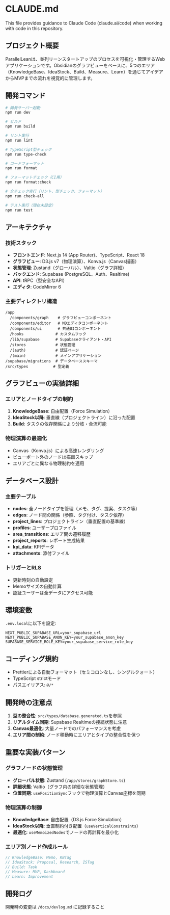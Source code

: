 # CLAUDE.md

This file provides guidance to Claude Code (claude.ai/code) when working with code in this repository.

## プロジェクト概要

ParallelLeanは、並列リーンスタートアップのプロセスを可視化・管理するWebアプリケーションです。Obsidianのグラフビューをベースに、5つのエリア（KnowledgeBase、IdeaStock、Build、Measure、Learn）を通じてアイデアからMVPまでの流れを視覚的に管理します。

## 開発コマンド

```bash
# 開発サーバー起動
npm run dev

# ビルド
npm run build

# リント実行
npm run lint

# TypeScript型チェック
npm run type-check

# コードフォーマット
npm run format

# フォーマットチェック（CI用）
npm run format:check

# 全チェック実行（リント、型チェック、フォーマット）
npm run check-all

# テスト実行（現在未設定）
npm run test
```

## アーキテクチャ

### 技術スタック

- **フロントエンド**: Next.js 14 (App Router)、TypeScript、React 18
- **グラフビュー**: D3.js v7（物理演算）、Konva.js（Canvas描画）
- **状態管理**: Zustand（グローバル）、Valtio（グラフ詳細）
- **バックエンド**: Supabase (PostgreSQL、Auth、Realtime)
- **API**: tRPC（型安全なAPI）
- **エディタ**: CodeMirror 6

### 主要ディレクトリ構造

```
/app
  /components/graph    # グラフビューコンポーネント
  /components/editor   # MDエディタコンポーネント
  /components/ui       # 共通UIコンポーネント
  /hooks              # カスタムフック
  /lib/supabase       # Supabaseクライアント・API
  /stores             # 状態管理
  /(auth)             # 認証ページ
  /(main)             # メインアプリケーション
/supabase/migrations  # データベーススキーマ
/src/types           # 型定義
```

## グラフビューの実装詳細

### エリアとノードタイプの制約

1. **KnowledgeBase**: 自由配置（Force Simulation）
2. **IdeaStock以降**: 垂直線（プロジェクトライン）に沿った配置
3. **Build**: タスクの依存関係により分岐・合流可能

### 物理演算の最適化

- Canvas（Konva.js）による高速レンダリング
- ビューポート外のノードは描画スキップ
- エリアごとに異なる物理制約を適用

## データベース設計

### 主要テーブル

- **nodes**: 全ノードタイプを管理（メモ、タグ、提案、タスク等）
- **edges**: ノード間の関係（参照、タグ付け、タスク依存）
- **project_lines**: プロジェクトライン（垂直配置の基準線）
- **profiles**: ユーザープロファイル
- **area_transitions**: エリア間の遷移履歴
- **project_reports**: レポート生成結果
- **kpi_data**: KPIデータ
- **attachments**: 添付ファイル

### トリガーとRLS

- 更新時刻の自動設定
- Memoサイズの自動計算
- 認証ユーザーは全データにアクセス可能

## 環境変数

`.env.local`に以下を設定:

```
NEXT_PUBLIC_SUPABASE_URL=your_supabase_url
NEXT_PUBLIC_SUPABASE_ANON_KEY=your_supabase_anon_key
SUPABASE_SERVICE_ROLE_KEY=your_supabase_service_role_key
```

## コーディング規約

- Prettierによる自動フォーマット（セミコロンなし、シングルクォート）
- TypeScript strictモード
- パスエイリアス: `@/*`

## 開発時の注意点

1. **型の整合性**: `src/types/database.generated.ts`を参照
2. **リアルタイム同期**: Supabase Realtimeの接続状態に注意
3. **Canvas最適化**: 大量ノードでのパフォーマンスを考慮
4. **エリア間の制約**: ノード移動時にエリアとタイプの整合性を保つ

## 重要な実装パターン

### グラフノードの状態管理

- **グローバル状態**: Zustand (`/app/stores/graphStore.ts`)
- **詳細状態**: Valtio（グラフ内の詳細な状態管理）
- **位置同期**: `usePositionSync`フックで物理演算とCanvas座標を同期

### 物理演算の制御

- **KnowledgeBase**: 自由配置（D3.js Force Simulation）
- **IdeaStock以降**: 垂直制約付き配置（`useVerticalConstraints`）
- **最適化**: `useMemoizedNodes`でノードの再計算を最小化

### エリア別ノード作成ルール

```typescript
// KnowledgeBase: Memo, KBTag
// IdeaStock: Proposal, Research, ISTag
// Build: Task
// Measure: MVP, Dashboard
// Learn: Improvement
```

## 開発ログ

開発時の変更は `/docs/devlog.md` に記録すること
